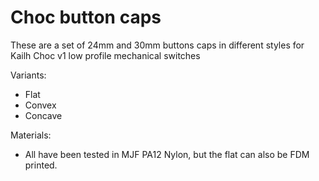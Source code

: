 # Choc button caps
These are a set of 24mm and 30mm buttons caps in different styles for Kailh Choc v1 low profile mechanical switches

Variants:
- Flat
- Convex
- Concave

Materials:
- All have been tested in MJF PA12 Nylon, but the flat can also be FDM printed.
